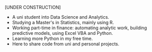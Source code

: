 [UNDER CONSTRUCTION]

- A uni student into Data Science and Analytics.
- Studying a Master's in Statistics, mainly using R.
- Working part-time in finance: automating analytic work, building predictive models, using Excel VBA and Python.
- Learning more Python in my free time.
- Here to share code from uni and personal projects.

<!---
xiancaicai/xiancaicai is a ✨ special ✨ repository because its `README.md` (this file) appears on your GitHub profile.
You can click the Preview link to take a look at your changes.
--->
